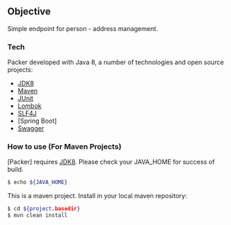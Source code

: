 
## Objective
Simple endpoint for person - address management.


### Tech
Packer developed with Java 8, a number of technologies and open source projects:

* [JDK8]
* [Maven]
* [JUnit]
* [Lombok]
* [SLF4J]
* [Spring Boot]
* [Swagger]


###  How to use (For Maven Projects)
[Packer] requires [JDK8]. Please check your JAVA_HOME for success of build.
```sh
$ echo ${JAVA_HOME}
```

This is a maven project. Install in your local maven repository:
```sh
$ cd ${project.basedir}
$ mvn clean install
```




[JDK8]: <http://www.oracle.com/technetwork/java/javase/downloads/jdk8-downloads-2133151.html>
[JUnit]: <https://junit.org/>
[Swagger]: <https://swagger.io/>
[Maven]: <https://maven.apache.org/>
[Lombok]: <https://projectlombok.org/>
[Assertj]: <https://joel-costigliola.github.io/assertj/>
[SLF4J]: <https://www.slf4j.org/>
